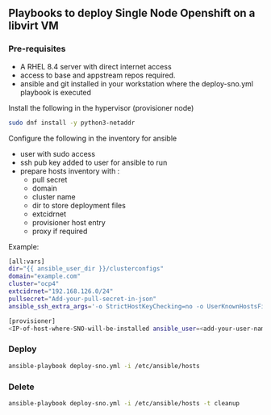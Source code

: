 ## Playbooks to deploy Single Node Openshift on a libvirt VM

### Pre-requisites

- A RHEL 8.4 server with direct internet access
- access to base and appstream repos required. 
- ansible and git installed in your workstation where the deploy-sno.yml playbook is executed

Install the following in the hypervisor (provisioner node)
```bash
sudo dnf install -y python3-netaddr
```

Configure the following in the inventory for ansible

- user with sudo access
- ssh pub key added to user for ansible to run
- prepare hosts inventory with :
  * pull secret
  * domain
  * cluster name
  * dir to store deployment files
  * extcidrnet
  * provisioner host entry
  * proxy if required

Example:
```bash
[all:vars]
dir="{{ ansible_user_dir }}/clusterconfigs"
domain="example.com"
cluster="ocp4"
extcidrnet="192.168.126.0/24"
pullsecret="Add-your-pull-secret-in-json"
ansible_ssh_extra_args='-o StrictHostKeyChecking=no -o UserKnownHostsFile=/dev/null'

[provisioner]
<IP-of-host-where-SNO-will-be-installed ansible_user=<add-your-user-name>
```

### Deploy
```bash
ansible-playbook deploy-sno.yml -i /etc/ansible/hosts 
```

### Delete
```bash
ansible-playbook deploy-sno.yml -i /etc/ansible/hosts -t cleanup
```

